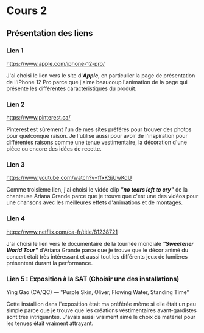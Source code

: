 # Cours 2
## Présentation des liens

### Lien 1 
https://www.apple.com/iphone-12-pro/

J'ai choisi le lien vers le site d'___Apple___, en particulier la page de présentation de l'iPhone 12 Pro parce que j'aime beaucoup l'animation de la page qui présente les différentes caractéristiques du produit.

### Lien 2 
https://www.pinterest.ca/

Pinterest est sûrement l'un de mes sites préférés pour trouver des photos pour quelconque raison. Je l'utilise aussi pour avoir de l'inspiration pour différentes raisons comme une tenue vestimentaire, la décoration d'une pièce ou encore des idées de recette. 

### Lien 3 
https://www.youtube.com/watch?v=ffxKSjUwKdU

Comme troisième lien, j'ai choisi le vidéo clip ___"no tears left to cry"___ de la chanteuse Ariana Grande parce que je trouve que c'est une des vidéos pour une chansons avec les meilleures effets d'animations et de montages.

### Lien 4 
https://www.netflix.com/ca-fr/title/81238721

J'ai choisi le lien vers le documentaire de la tournée mondiale ___"Sweetener World Tour"___ d'Ariana Grande parce que je trouve que le décor animé du concert était très intéressant et aussi tout les différents jeux de lumières présentent durant la performance.

### Lien 5 : Exposition à la SAT (Choisir une des installations)
Ying Gao (CA/QC) — "Purple Skin, Oliver, Flowing Water, Standing Time"

Cette installion dans l'exposition était ma préférée même si elle était un peu simple parce que je trouve que les créations véstimentaires avant-gardistes sont très intriguantes. J'avais aussi vraiment aimé le choix de matériel pour les tenues était vraiment attrayant.
